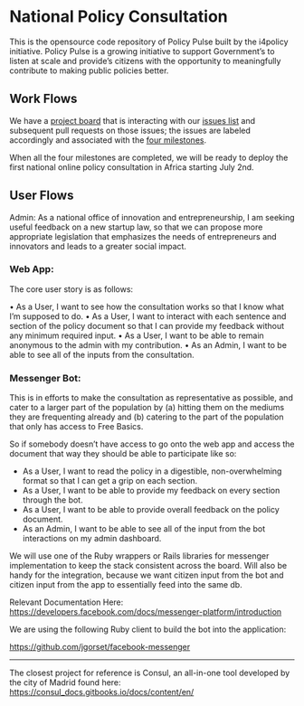 # National Policy Consultation 

This is the opensource code repository of Policy Pulse built by the i4policy initiative. Policy Pulse is a growing initiative to support Government’s to listen at scale and provide’s citizens with the opportunity to meaningfully contribute to making public policies better. 

## Work Flows

We have a [project board](https://github.com/i4policy/policy_consultation/projects/1) that is interacting with our [issues list](https://github.com/i4policy/policy_consultation/issues) and subsequent pull requests on those issues; the issues are labeled accordingly and associated with the [four milestones](https://github.com/i4policy/policy_consultation/milestones). 

When all the four milestones are completed, we will be ready to deploy the first national online policy consultation in Africa starting July 2nd.

## User Flows

Admin: As a national office of innovation and entrepreneurship, I am seeking useful feedback on a new startup law, so that we can propose more appropriate legislation that emphasizes the needs of entrepreneurs and innovators and leads to a greater social impact.

### Web App: 

The core user story is as follows:

•	As a User, I want to see how the consultation works so that I know what I’m supposed to do.
•	As a User, I want to interact with each sentence and section of the policy document so that I can provide my feedback without any minimum required input.
•	As a User, I want to be able to remain anonymous to the admin with my contribution.
•	As an Admin, I want to be able to see all of the inputs from the consultation.

### Messenger Bot: 

This is in efforts to make the consultation as representative as possible, and cater to a larger part of the population by (a) hitting them on the mediums they are frequenting already and (b) catering to the part of the population that only has access to Free Basics. 

So if somebody doesn’t have access to go onto the web app and access the document that way they should be able to participate like so:

* As a User, I want to read the policy in a digestible, non-overwhelming format so that I can get a grip on each section. 
* As a User, I want to be able to provide my feedback on every section through the bot. 
* As a User, I want to be able to provide overall feedback on the policy document. 
* As an Admin, I want to be able to see all of the input from the bot interactions on my admin dashboard. 

We will use one of the Ruby wrappers or Rails libraries for messenger implementation to keep the stack consistent across the board. Will also be handy for the integration, because we want citizen input from the bot and citizen input from the app to essentially feed into the same db. 

Relevant Documentation Here: https://developers.facebook.com/docs/messenger-platform/introduction

We are using the following Ruby client to build the bot into the application: 

https://github.com/jgorset/facebook-messenger

----------------------------- 

The closest project for reference is Consul, an all-in-one tool developed by the city of Madrid found here: https://consul_docs.gitbooks.io/docs/content/en/



